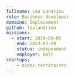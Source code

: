 ```yaml
---
fullname: Léa Landrieu
role: Business developer
domaine: Déploiement
github: lealandrieu
missions:
  - start: 2019-09-05
    end: 2023-03-29
    status: independent
    employer: malt
startups:
    - aides-territoires
---
```

